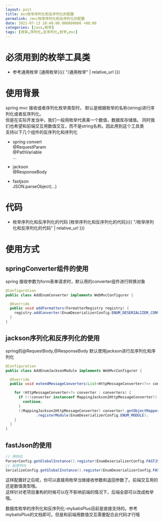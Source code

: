 ```yaml
---
layout: post
title: mvc枚举序列化和反序列化的配置
permalink: /mvc枚举序列化和反序列化的配置
date: 2021-07-13 10:49:00.000000000 +08:00
categories: [java,枚举]
tags: [效率,序列化,反序列化,枚举,mvc]
---
```


# 必须用到的枚举工具类
* 参考通用枚举 [通用枚举]({{ "/通用枚举" | relative_url }})


# 使用背景
spring mvc 接收或者序列化枚举类型时，
默认是根据枚举的名称(string)进行序列化或者反序列化。  
但是在实际开发当中，我们一般用枚举代表某一个数值，数据库存储值。
同时我们也希望和前端交互用数值交互，而不是string名称。因此用到这个工具类  
支持以下几个组件的反序列化和序列化
* spring convert  
  @RequestParam  
  @PathVariable  
  ...  
  
* jackson  
  @ResponseBody
  
* fastjson  
  JSON.parseObject(...)
  

# 代码
* 枚举序列化和反序列化的代码 [枚举序列化和反序列化的代码]({{ "/枚举序列化和反序列化的代码" | relative_url }})

# 使用方式

## springConverter组件的使用
spring 接收参数为form表单请求时，默认用的converter组件进行转换对象
```java
@Configuration
public class AddEnumConverter implements WebMvcConfigurer {

  @Override
  public void addFormatters(FormatterRegistry registry) {
    registry.addConverter(EnumDeserializerConfig.ENUM_DESERIALIZER_CONVERTER);
  }
}
```


## jackson序列化和反序列化的使用
spring的@RequestBody,@ResponseBody 默认使用jackson进行反序列化和序列化

```java
@Configuration
public class AddEnumJacksonModule implements WebMvcConfigurer {

  @Override
  public void extendMessageConverters(List<HttpMessageConverter<?>> converters) {

    for (HttpMessageConverter<?> converter : converters) {
      if (!(converter instanceof MappingJackson2HttpMessageConverter)) {
        continue;
      }
      ((MappingJackson2HttpMessageConverter) converter).getObjectMapper()
              .registerModule(EnumDeserializerConfig.ENUM_MODULE);
    }
  }
}
```

## fastJson的使用
```java
// 序列化
ParserConfig.getGlobalInstance().register(EnumDeserializerConfig.FASTJSON_MODULE);
// 反序列化
SerializeConfig.getGlobalInstance().register(EnumDeserializerConfig.FASTJSON_MODULE);
```

这样配置好之后呢，你可以直接用枚举当做接收参数和返回参数了。前端交互用的还是数值类型哦。  
这样针对老项目重构的时候可以在不影响前端的情况下，后端全部可以改成枚举哦。  

数据库枚举的序列化和反序列化-mybatisPlus目前是直接支持的。参考mybatisPlus的文档即可。但是和前端用数值交互需要配合此代码才行哦